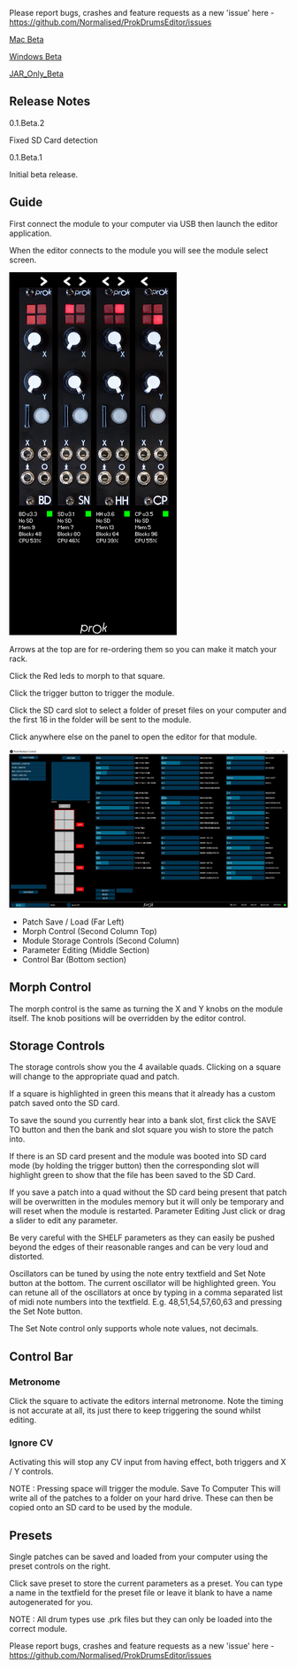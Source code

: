 Please report bugs, crashes and feature requests as a new 'issue' here - https://github.com/Normalised/ProkDrumsEditor/issues


[Mac Beta](https://github.com/Normalised/ProkDrumsEditor/releases/download/v0.1-beta.2/ProkModularEditor_Mac_Beta2.zip)

[Windows Beta](https://github.com/Normalised/ProkDrumsEditor/releases/download/v0.1-beta.2/ProkModularEditor_Win_Beta2.zip)

[JAR_Only_Beta](https://github.com/Normalised/ProkDrumsEditor/releases/download/v0.1-beta.2/ProkModularEditor_JarOnly_Beta2.zip)

Release Notes
-------------

0.1.Beta.2

Fixed SD Card detection

0.1.Beta.1

Initial beta release.

Guide
-----

First connect the module to your computer via USB then launch the editor application.

When the editor connects to the module you will see the module select screen.

![Image of Module Select](ModuleSelect.png)

Arrows at the top are for re-ordering them so you can make it match your rack.

Click the Red leds to morph to that square.

Click the trigger button to trigger the module.

Click the SD card slot to select a folder of preset files on your computer and the first 16 in the folder will be sent to the module.

Click anywhere else on the panel to open the editor for that module.

![Image of Edit Page](Editor_Beta_1.jpg)

- Patch Save / Load         (Far Left)
- Morph Control             (Second Column Top)
- Module Storage Controls     (Second Column)
- Parameter Editing         (Middle Section)
- Control Bar             (Bottom section)

## Morph Control

The morph control is the same as turning the X and Y knobs on the module itself. The knob positions will be overridden by the editor control.

## Storage Controls

The storage controls show you the 4 available quads. 
Clicking on a square will change to the appropriate quad and patch.

If a square is highlighted in green this means that it already has a custom patch saved onto the SD card.

To save the sound you currently hear into a bank slot, first click the SAVE TO button and then the bank and slot square you wish to store the patch into.

If there is an SD card present and the module was booted into SD card mode (by holding the trigger button) then the corresponding slot will highlight green to show that the file has been saved to the SD Card.

If you save a patch into a quad without the SD card being present that patch will be overwritten in the modules memory but it will only be temporary and will reset when the module is restarted.
Parameter Editing
Just click or drag a slider to edit any parameter.

Be very careful with the SHELF parameters as they can easily be pushed beyond the edges of their reasonable ranges and can be very loud and distorted.

Oscillators can be tuned by using the note entry textfield and Set Note button at the bottom.
The current oscillator will be highlighted green.
You can retune all of the oscillators at once by typing in a comma separated list of midi note numbers into the textfield. E.g. 48,51,54,57,60,63 and pressing the Set Note button.

The Set Note control only supports whole note values, not decimals.

## Control Bar

### Metronome

Click the square to activate the editors internal metronome. Note the timing is not accurate at all, its just there to keep triggering the sound whilst editing. 

### Ignore CV 

Activating this will stop any CV input from having effect, both triggers and X / Y controls.

NOTE : Pressing space will trigger the module.
Save To Computer
This will write all of the patches to a folder on your hard drive.
These can then be copied onto an SD card to be used by the module.

## Presets
Single patches can be saved and loaded from your computer using the preset controls on the right.

Click save preset to store the current parameters as a preset. You can type a name in the textfield for the preset file or leave it blank to have a name autogenerated for you.

NOTE : All drum types use .prk files but they can only be loaded into the correct module.

Please report bugs, crashes and feature requests as a new 'issue' here - https://github.com/Normalised/ProkDrumsEditor/issues
